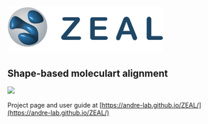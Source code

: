 # <img src="/docs/mkdocs/docs/images/zealLogo.svg" height="100px">

## Shape-based moleculart alignment

![](/docs/mkdocs/images/ZEAL/win/jsmol_align_full.png) 

Project page and user guide at [https://andre-lab.github.io/ZEAL/](https://andre-lab.github.io/ZEAL/)

